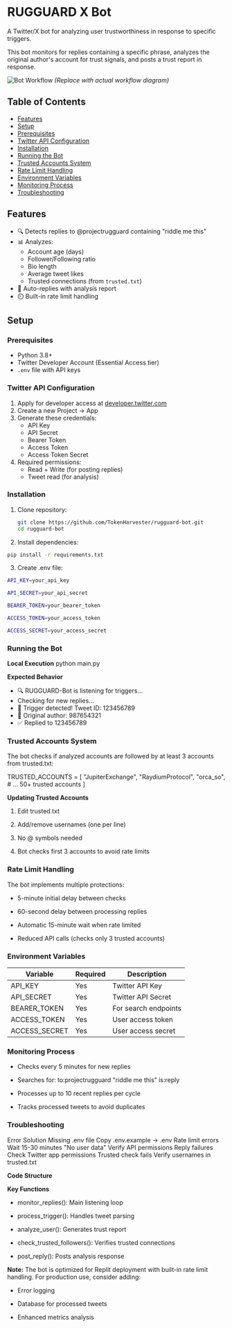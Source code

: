 # RUGGUARD X Bot
A Twitter/X bot for analyzing user trustworthiness in response to specific triggers.

This bot monitors for replies containing a specific phrase, analyzes the original
author's account for trust signals, and posts a trust report in response.

![Bot Workflow](https://via.placeholder.com/600x400?text=RUGGUARD+Bot+Workflow) *(Replace with actual workflow diagram)*

## Table of Contents
- [Features](#features)
- [Setup](#setup)
- [Prerequisites](#prerequisites)
- [Twitter API Configuration](#twitter-api-configuration)
- [Installation](#installation)
- [Running the Bot](#running-the-bot)
- [Trusted Accounts System](#trusted-accounts-system)
- [Rate Limit Handling](#rate-limit-handling)
- [Environment Variables](#environment-variables)
- [Monitoring Process](#monitoring-process)
- [Troubleshooting](#troubleshooting)

## Features
- 🔍 Detects replies to @projectrugguard containing "riddle me this"
- 📊 Analyzes:
  - Account age (days)
  - Follower/Following ratio
  - Bio length
  - Average tweet likes
  - Trusted connections (from `trusted.txt`)
- 🤖 Auto-replies with analysis report
- ⏲️ Built-in rate limit handling

## Setup

### Prerequisites
- Python 3.8+
- Twitter Developer Account (Essential Access tier)
- `.env` file with API keys

### Twitter API Configuration
1. Apply for developer access at [developer.twitter.com](https://developer.twitter.com)
2. Create a new Project → App
3. Generate these credentials:
   - API Key
   - API Secret
   - Bearer Token
   - Access Token
   - Access Token Secret
4. Required permissions:
   - Read + Write (for posting replies)
   - Tweet read (for analysis)

### Installation
1. Clone repository:
   ```bash
   git clone https://github.com/TokenHarvester/rugguard-bot.git
   cd rugguard-bot

2. Install dependencies:
```bash   
pip install -r requirements.txt
```
3. Create .env file:
```bash   
API_KEY=your_api_key

API_SECRET=your_api_secret

BEARER_TOKEN=your_bearer_token

ACCESS_TOKEN=your_access_token

ACCESS_SECRET=your_access_secret
```
### Running the Bot

**Local Execution**
python main.py

**Expected Behavior**

- 🔍 RUGGUARD-Bot is listening for triggers...
- Checking for new replies...
- 🚨 Trigger detected! Tweet ID: 123456789
- 👤 Original author: 987654321
- ✅ Replied to 123456789

### Trusted Accounts System
The bot checks if analyzed accounts are followed by at least 3 accounts from trusted.txt:

TRUSTED_ACCOUNTS = [
    "JupiterExchange",
    "RaydiumProtocol",
    "orca_so",
    # ... 50+ trusted accounts
]

**Updating Trusted Accounts**
1. Edit trusted.txt

2. Add/remove usernames (one per line)

3. No @ symbols needed

4. Bot checks first 3 accounts to avoid rate limits
   
### Rate Limit Handling
The bot implements multiple protections:

- 5-minute initial delay between checks

- 60-second delay between processing replies

- Automatic 15-minute wait when rate limited

- Reduced API calls (checks only 3 trusted accounts)

### Environment Variables

| Variable        | Required | Description          |
|-----------------|----------|----------------------|
| API_KEY         | Yes      | Twitter API Key      |
| API_SECRET      | Yes      | Twitter API Secret   |
| BEARER_TOKEN    | Yes      | For search endpoints |
| ACCESS_TOKEN    | Yes      | User access token    |
| ACCESS_SECRET   | Yes      | User access secret   |

### Monitoring Process
- Checks every 5 minutes for new replies

- Searches for: to:projectrugguard "riddle me this" is:reply

- Processes up to 10 recent replies per cycle

- Tracks processed tweets to avoid duplicates

### Troubleshooting
Error	                Solution
Missing .env file	   Copy .env.example → .env
Rate limit errors	   Wait 15-30 minutes
"No user data"	     Verify API permissions
Reply failures	     Check Twitter app permissions
Trusted check fails	 Verify usernames in trusted.txt

**Code Structure**



**Key Functions**
- monitor_replies(): Main listening loop

- process_trigger(): Handles tweet parsing

- analyze_user(): Generates trust report

- check_trusted_followers(): Verifies trusted connections

- post_reply(): Posts analysis response

**Note:** The bot is optimized for Replit deployment with built-in rate limit handling. For production use, consider adding:

- Error logging

- Database for processed tweets

- Enhanced metrics analysis
